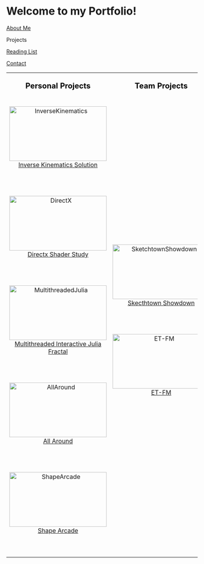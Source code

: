 <head>
  <link rel="shortcut icon" type="image/x-icon" href="favicon.ico">
</head>

# Welcome to my Portfolio!

<a href="https://twood27897.github.io/pages/about.html" rel="About Me">About Me</a>
<br>

Projects
<br>

<a href="https://twood27897.github.io/pages/reading-list.html" rel="Reading List">Reading List</a>
<br>

<a href="https://twood27897.github.io/pages/contact.html" rel="Contact">Contact</a>
<br>

<table border="0">
  <tr>
    <td><b style="color:black;font-size:20px"><p align="center">Personal Projects</p></b></td>
    <td><b style="color:black;font-size:20px"><p align="center">Team Projects</p></b></td>
  </tr>
  <tr>
    <td>
<p align="center">
<a href="https://twood27897.github.io/pages/inverse-kinematics.html">
<img border="0" alt="InverseKinematics" src="http://twood27897.github.io/assets/inversekinematicsthumbnail.png" width="256" height="144"></a><br>
<a href="https://twood27897.github.io/pages/inverse-kinematics.html" rel="Inverse Kinematics Solution">Inverse Kinematics Solution</a>
</p><br><br>

<p align="center">
<a href="https://twood27897.github.io/pages/directx.html">
<img border="0" alt="DirectX" src="http://twood27897.github.io/assets/directxthumbnail.png" width="256" height="144"></a><br>
<a href="https://twood27897.github.io/pages/directx.html" rel="Directx Shader Study">Directx Shader Study</a>
</p><br><br>

<p align="center">
<a href="https://twood27897.github.io/pages/multithreaded-julia.html">
<img border="0" alt="MultithreadedJulia" src="http://twood27897.github.io/assets/fractalthumbnail.png" width="256" height="144"></a><br>
<a href="https://twood27897.github.io/pages/multithreaded-julia.html" rel="Multithreaded Interactive Julia Fractal">Multithreaded Interactive Julia Fractal</a>
</p><br><br>

<p align="center">
<a href="https://twood27897.github.io/pages/all-around.html">
<img border="0" alt="AllAround" src="http://twood27897.github.io/assets/allaroundthumbnail.png" width="256" height="144"></a><br>
<a href="https://twood27897.github.io/pages/all-around.html" rel="All Around">All Around</a>
</p><br><br>

<p align="center">
<a href="https://twood27897.github.io/pages/shape-arcade.html">
<img border="0" alt="ShapeArcade" src="http://twood27897.github.io/assets/shapearcadethumbnail.png" width="256" height="144"></a><br>
<a href="https://twood27897.github.io/pages/shape-arcade.html" rel="Shape Arcade">Shape Arcade</a>
</p><br><br>
    </td>
    <td>
<p align="center">
<a href="https://twood27897.github.io/pages/sketchtown-showdown.html">
<img border="0" alt="SketchtownShowdown" src="http://twood27897.github.io/assets/sketchtownthumbnail.png" width="256" height="144"></a><br>
<a href="https://twood27897.github.io/pages/sketchtown-showdown.html" rel="Skecthtown Showdown">Skecthtown Showdown</a>
</p><br><br>

<p align="center">
<a href="https://twood27897.github.io/pages/et-fm.html">
<img border="0" alt="ET-FM" src="http://twood27897.github.io/assets/etfmthumbnail.png" width="256" height="144"></a><br>
<a href="https://twood27897.github.io/pages/et-fm.html" rel="ET-FM">ET-FM</a>
</p><br><br>
    </td>
  </tr>
</table>
